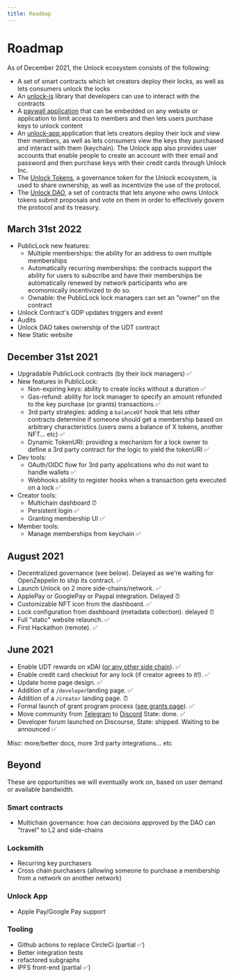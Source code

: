 ```yaml
---
title: Roadmap
---
```


# Roadmap

As of December 2021, the Unlock ecosystem consists of the following:

- A set of smart contracts which let creators deploy their locks, as well as lets consumers unlock the locks
- An [unlock-js](https://www.npmjs.com/package/@unlock-protocol/unlock-js) library that developers can use to interact with the contracts
- A [paywall application](https://paywall.unlock-protocol.com) that can be embedded on any website or application to limit access to members and then lets users purchase keys to unlock content
- An [unlock-app ](https://app.unlock-protocol.com/dashboard)application that lets creators deploy their lock and view their members, as well as lets consumers view the keys they purchased and interact with them (keychain). The Unlock app also provides user accounts that enable people to create an account with their email and password and then purchase keys with their credit cards through Unlock Inc.
- The [Unlock Tokens](/governance/the-unlock-token/), a governance token for the Unlock ecosystem, is used to share ownership, as well as incentivize the use of the protocol.
- The [Unlock DAO](https://unlock-protocol.com/blog/unlock-dao), a set of contracts that lets anyone who owns Unlock tokens submit proposals and vote on them in order to effectively govern the protocol and its treasury.

## March 31st 2022

- PublicLock new features:
  - Multiple memberships: the ability for an address to own multiple memberships
  - Automatically recurring memberships: the contracts support the ability for users to subscribe and have their memberships be automatically renewed by network participants who are ecomomically incentivized to do so.
  - Ownable: the PublicLock lock managers can set an "owner" on the contract
- Unlock Contract's GDP updates triggers and event
- Audits
- Unlock DAO takes ownership of the UDT contract
- New Static website

## December 31st 2021

- Upgradable PublicLock contracts (by their lock managers) ✅&#x20;
- New features in PublicLock:
  - Non-expiring keys: ability to create locks without a duration ✅&#x20;
  - Gas-refund: ability for lock manager to specify an amount refunded to the key purchase (or grants) transactions ✅&#x20;
  - 3rd party strategies: adding a `balanceOf` hook that lets other contracts determine if someone should get a membership based on arbitrary characteristics (users owns a balance of X tokens, another NFT... etc) ✅&#x20;
  - Dynamic TokenURI: providing a mechanism for a lock owner to define a 3rd party contract for the logic to yield the tokenURI ✅&#x20;
- Dev tools:
  - OAuth/OIDC flow for 3rd party applications who do not want to handle wallets ✅&#x20;
  - Webhooks ability to register hooks when a transaction gets executed on a lock ✅&#x20;
- Creator tools:
  - Multichain dashboard ⏰
  - Persistent login ✅&#x20;
  - Granting membership UI ✅&#x20;
- Member tools:
  - Manage memberships from keychain ✅&#x20;

## August 2021

- Decentralized governance (see below). Delayed as we're waiting for OpenZeppelin to ship its contract. ✅
- Launch Unlock on 2 more side-chains/network. ✅
- ApplePay or GooglePay or Paypal integration. Delayed ⏰
- Customizable NFT icon from the dashboard. ✅
- Lock configuration from dashboard (metadata collection). delayed ⏰
- Full "static" website relaunch. ✅
- First Hackathon (remote). ✅

## June 2021

- Enable UDT rewards on xDAI ([or any other side chain](the-unlock-token/side-chains-and-layer-2.md)). ✅
- Enable credit card checkout for any lock (if creator agrees to it!). ✅
- Update home page design. ✅
- Addition of a `/developer`landing page. ✅
- Addition of a `/creator` landing page. ⏰
- Formal launch of grant program process ([see grants page](grants-bounties-and-matchings.md)). ✅
- Move community from [Telegram](https://t.me/unlockprotocol) to [Discord](https://discord.com/invite/Ah6ZEJyTDp) State: done. ✅
- Developer forum launched on Discourse, State: shipped. Waiting to be announced ✅

Misc: more/better docs, more 3rd party integrations... etc

## Beyond

These are opportunities we will eventually work on, based on user demand or available bandwidth.

### Smart contracts

- Multichain governance: how can decisions approved by the DAO can "travel" to L2 and side-chains

### Locksmith

- Recurring key purchasers
- Cross chain purchasers (allowing someone to purchase a membership from a network on another network)

### Unlock App

- Apple Pay/Google Pay support

### Tooling

- Github actions to replace CircleCi (partial ✅)
- Better integration tests
- refactored subgraphs
- IPFS front-end (partial ✅)
